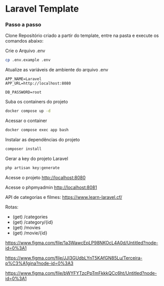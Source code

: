 
# Laravel Template

### Passo a passo
Clone Repositório criado a partir do template, entre na pasta e execute os comandos abaixo:

Crie o Arquivo .env
```sh
cp .env.example .env
```


Atualize as variáveis de ambiente do arquivo .env
```dosini
APP_NAME=Laravel
APP_URL=http://localhost:8080

DB_PASSWORD=root
```


Suba os containers do projeto
```sh
docker compose up -d
```


Acessar o container
```sh
docker compose exec app bash
```


Instalar as dependências do projeto
```sh
composer install
```


Gerar a key do projeto Laravel
```sh
php artisan key:generate
```


Acesse o projeto
[http://localhost:8080](http://localhost:8080)

Acesse o phpmyadmin
[http://localhost:8081](http://localhost:8081)

API de categorias e filmes:
https://www.learn-laravel.cf/

Rotas:
- (get) /categories
- (get) /category/{id}
- (get) /movies
- (get) /movie/{id}




https://www.figma.com/file/1a3WawcEpLP98NKOcL4A0d/Untitled?node-id=0%3A1

https://www.figma.com/file/JJl3GUdbLYnT5KAfGN85Lu/Terceira-p%C3%A1gina?node-id=0%3A3

https://www.figma.com/file/bWYFYTzcPpTmFkkkQCc6ht/Untitled?node-id=0%3A1

